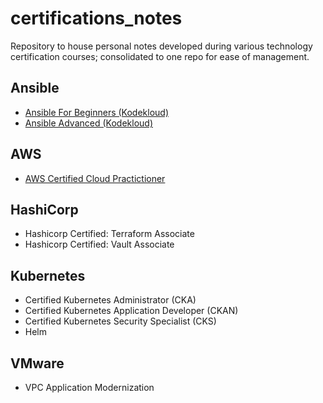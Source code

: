 # certifications_notes

Repository to house personal notes developed during various technology certification courses; consolidated to one repo for ease of management.

## Ansible

- [Ansible For Beginners (Kodekloud)](ansible/ansible-for-beginners)
- [Ansible Advanced (Kodekloud)](ansible/ansible-advanced)

## AWS

- [AWS Certified Cloud Practictioner](aws/cloud-practitioner)

## HashiCorp

- Hashicorp Certified: Terraform Associate
- Hashicorp Certified: Vault Associate

## Kubernetes

- Certified Kubernetes Administrator (CKA)
- Certified Kubernetes Application Developer (CKAN)
- Certified Kubernetes Security Specialist (CKS)
- Helm

## VMware

- VPC Application Modernization
